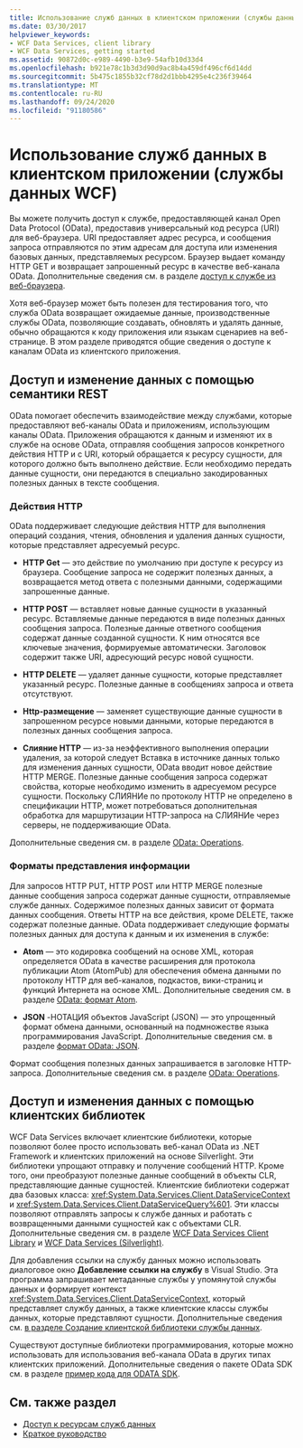 ```yaml
---
title: Использование служб данных в клиентском приложении (службы данных WCF)
ms.date: 03/30/2017
helpviewer_keywords:
- WCF Data Services, client library
- WCF Data Services, getting started
ms.assetid: 90872d0c-e989-4490-b3e9-54afb10d33d4
ms.openlocfilehash: b921e78c1b3d3d90d9ac8b4a459df496cf6d14dd
ms.sourcegitcommit: 5b475c1855b32cf78d2d1bbb4295e4c236f39464
ms.translationtype: MT
ms.contentlocale: ru-RU
ms.lasthandoff: 09/24/2020
ms.locfileid: "91180586"
---
```

# <a name="using-a-data-service-in-a-client-application-wcf-data-services"></a>Использование служб данных в клиентском приложении (службы данных WCF)

Вы можете получить доступ к службе, предоставляющей канал Open Data Protocol (OData), предоставив универсальный код ресурса (URI) для веб-браузера. URI предоставляет адрес ресурса, и сообщения запроса отправляются по этим адресам для доступа или изменения базовых данных, представляемых ресурсом. Браузер выдает команду HTTP GET и возвращает запрошенный ресурс в качестве веб-канала OData. Дополнительные сведения см. в разделе [доступ к службе из веб-браузера](accessing-the-service-from-a-web-browser-wcf-data-services-quickstart.md).  
  
 Хотя веб-браузер может быть полезен для тестирования того, что служба OData возвращает ожидаемые данные, производственные службы OData, позволяющие создавать, обновлять и удалять данные, обычно обращаются к коду приложения или языкам сценариев на веб-странице. В этом разделе приводятся общие сведения о доступе к каналам OData из клиентского приложения.  
  
## <a name="accessing-and-changing-data-using-rest-semantics"></a>Доступ и изменение данных с помощью семантики REST  

 OData помогает обеспечить взаимодействие между службами, которые предоставляют веб-каналы OData и приложениям, использующим каналы OData. Приложения обращаются к данным и изменяют их в службе на основе OData, отправляя сообщения запросов конкретного действия HTTP и с URI, который обращается к ресурсу сущности, для которого должно быть выполнено действие. Если необходимо передать данные сущности, они передаются в специально закодированных полезных данных в тексте сообщения.  
  
### <a name="http-actions"></a>Действия HTTP  

 OData поддерживает следующие действия HTTP для выполнения операций создания, чтения, обновления и удаления данных сущности, которые представляет адресуемый ресурс.  
  
- **HTTP Get** — это действие по умолчанию при доступе к ресурсу из браузера. Сообщение запроса не содержит полезных данных, а возвращается метод ответа с полезными данными, содержащими запрошенные данные.  
  
- **HTTP POST** — вставляет новые данные сущности в указанный ресурс. Вставляемые данные передаются в виде полезных данных сообщения запроса. Полезные данные ответного сообщения содержат данные созданной сущности. К ним относятся все ключевые значения, формируемые автоматически. Заголовок содержит также URI, адресующий ресурс новой сущности.  
  
- **HTTP DELETE** — удаляет данные сущности, которые представляет указанный ресурс. Полезные данные в сообщениях запроса и ответа отсутствуют.  
  
- **Http-размещение** — заменяет существующие данные сущности в запрошенном ресурсе новыми данными, которые передаются в полезных данных сообщения запроса.  
  
- **Слияние HTTP** — из-за неэффективного выполнения операции удаления, за которой следует Вставка в источнике данных только для изменения данных сущности, OData вводит новое действие HTTP MERGE. Полезные данные сообщения запроса содержат свойства, которые необходимо изменить в адресуемом ресурсе сущности. Поскольку СЛИЯНИе по протоколу HTTP не определено в спецификации HTTP, может потребоваться дополнительная обработка для маршрутизации HTTP-запроса на СЛИЯНИе через серверы, не поддерживающие OData.  
  
 Дополнительные сведения см. в разделе [OData: Operations](https://www.odata.org/documentation/odata-version-2-0/operations/).
  
### <a name="payload-formats"></a>Форматы представления информации  

 Для запросов HTTP PUT, HTTP POST или HTTP MERGE полезные данные сообщения запроса содержат данные сущности, отправляемые службе данных. Содержимое полезных данных зависит от формата данных сообщения. Ответы HTTP на все действия, кроме DELETE, также содержат полезные данные. OData поддерживает следующие форматы полезных данных для доступа к данным и их изменения в службе:  
  
- **Atom** — это кодировка сообщений на основе XML, которая определяется OData в качестве расширения для протокола публикации Atom (AtomPub) для обеспечения обмена данными по протоколу HTTP для веб-каналов, подкастов, вики-страниц и функций Интернета на основе XML. Дополнительные сведения см. в разделе [OData: формат Atom](https://www.odata.org/documentation/odata-version-2-0/atom-format/).
  
- **JSON** -НОТАЦИЯ объектов JavaScript (JSON) — это упрощенный формат обмена данными, основанный на подмножестве языка программирования JavaScript. Дополнительные сведения см. в разделе [формат OData: JSON](https://www.odata.org/documentation/odata-version-2-0/json-format/).
  
 Формат сообщения полезных данных запрашивается в заголовке HTTP-запроса. Дополнительные сведения см. в разделе [OData: Operations](https://www.odata.org/documentation/odata-version-2-0/operations/).
  
## <a name="accessing-and-changing-data-using-client-libraries"></a>Доступ и изменения данных с помощью клиентских библиотек  

 WCF Data Services включает клиентские библиотеки, которые позволяют более просто использовать веб-канал OData из .NET Framework и клиентских приложений на основе Silverlight. Эти библиотеки упрощают отправку и получение сообщений HTTP. Кроме того, они преобразуют полезные данные сообщений в объекты CLR, представляющие данные сущностей. Клиентские библиотеки содержат два базовых класса: <xref:System.Data.Services.Client.DataServiceContext> и <xref:System.Data.Services.Client.DataServiceQuery%601>. Эти классы позволяют отправлять запросы к службе данных и работать с возвращенными данными сущностей как с объектами CLR. Дополнительные сведения см. в разделе [WCF Data Services Client Library](wcf-data-services-client-library.md) и [WCF Data Services (Silverlight)](/previous-versions/windows/silverlight/dotnet-windows-silverlight/cc838234(v=vs.95)).  
  
 Для добавления ссылки на службу данных можно использовать диалоговое окно **Добавление ссылки на службу** в Visual Studio. Эта программа запрашивает метаданные службы у упомянутой службы данных и формирует контекст <xref:System.Data.Services.Client.DataServiceContext>, который представляет службу данных, а также клиентские классы службы данных, которые представляют сущности. Дополнительные сведения см. [в разделе Создание клиентской библиотеки службы данных](generating-the-data-service-client-library-wcf-data-services.md).  
  
 Существуют доступные библиотеки программирования, которые можно использовать для использования веб-канала OData в других типах клиентских приложений. Дополнительные сведения о пакете OData SDK см. в разделе [пример кода для ODATA SDK](https://www.odata.org/ecosystem/#sdk).
  
## <a name="see-also"></a>См. также раздел

- [Доступ к ресурсам служб данных](accessing-data-service-resources-wcf-data-services.md)
- [Краткое руководство](quickstart-wcf-data-services.md)
